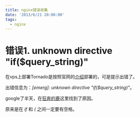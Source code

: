```yaml
---
title: nginx错误收集
date: '2013/6/21 20:00:00'
tags:
  - nginx
---
```


# 错误1\. unknown directive "if($query_string)"

在vps上部署Tornado是按照官网的[介绍](http://www.tornadoweb.org/en/stable/overview.html#running-tornado-in-production)部署的，可是提示出错了。

出错信息为：_[emerg]: unknown directive "if($query_string)"_。

google了半天，在[狂奔的鹿](http://dynamiclu.iteye.com/blog/1341469)这里找到了原因。

原来是在 _if_ 和 _(_ 之间一定要有空格。
